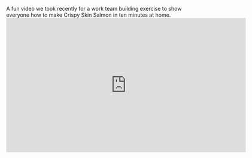 A fun video we took recently for a work team building exercise to show everyone how to make Crispy Skin Salmon in ten minutes at home. <iframe id="ytplayer" type="text/html" width="640" height="360" src="https://www.youtube.com/embed/vDgpNQ8h5oY?origin=https://www.ndjenkins.com/" frameborder="0"></iframe>
